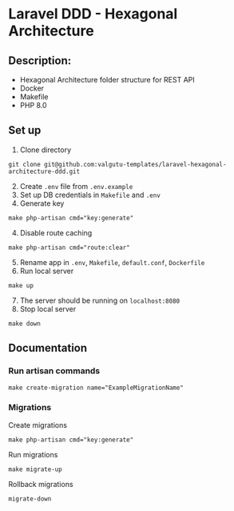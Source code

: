 # Laravel DDD - Hexagonal Architecture

## Description:
  - Hexagonal Architecture folder structure for REST API
  - Docker
  - Makefile
  - PHP 8.0
 
## Set up
1. Clone directory
```
git clone git@github.com:valgutu-templates/laravel-hexagonal-architecture-ddd.git
```
2. Create `.env` file from `.env.example`
3. Set up DB credentials in `Makefile` and `.env`
3. Generate key
```
make php-artisan cmd="key:generate"
```
4. Disable route caching
```
make php-artisan cmd="route:clear"
```
5. Rename app in `.env`, `Makefile`, `default.conf`, `Dockerfile`
6. Run local server
```
make up
```
7. The server should be running on `localhost:8080`
8. Stop local server
```
make down
```

## Documentation
### Run artisan commands
```
make create-migration name="ExampleMigrationName"
```

### Migrations
Create migrations
```
make php-artisan cmd="key:generate"
```

Run migrations
```
make migrate-up
```

Rollback migrations
```
migrate-down
```
